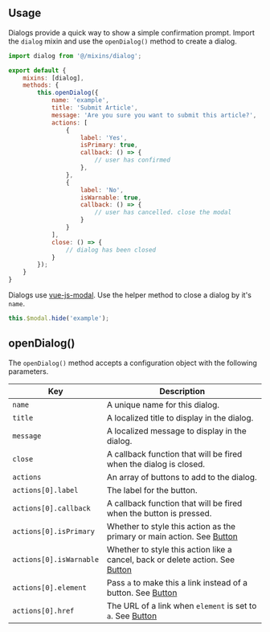 ## Usage

Dialogs provide a quick way to show a simple confirmation prompt. Import the `dialog` mixin and use the `openDialog()` method to create a dialog.

```js
import dialog from '@/mixins/dialog';

export default {
	mixins: [dialog],
	methods: {
		this.openDialog({
			name: 'example',
			title: 'Submit Article',
			message: 'Are you sure you want to submit this article?',
			actions: [
				{
					label: 'Yes',
					isPrimary: true,
					callback: () => {
						// user has confirmed
					},
				},
				{
					label: 'No',
					isWarnable: true,
					callback: () => {
						// user has cancelled. close the modal
					}
				}
			],
			close: () => {
				// dialog has been closed
			}
		});
	}
}
```

Dialogs use [vue-js-modal](https://github.com/euvl/vue-js-modal). Use the helper method to close a dialog by it's `name`.

```js
this.$modal.hide('example');
```

## openDialog()

The `openDialog()` method accepts a configuration object with the following parameters.

| Key | Description |
| --- | --- |
| `name` | A unique name for this dialog. |
| `title` | A localized title to display in the dialog. |
| `message` | A localized message to display in the dialog. |
| `close` | A callback function that will be fired when the dialog is closed. |
| `actions` | An array of buttons to add to the dialog. |
| `actions[0].label` | The label for the button. |
| `actions[0].callback` | A callback function that will be fired when the button is pressed. |
| `actions[0].isPrimary` | Whether to style this action as the primary or main action. See [Button](#/component/Button) |
| `actions[0].isWarnable` | Whether to style this action like a cancel, back or delete action. See [Button](#/component/Button) |
| `actions[0].element` | Pass `a` to make this a link instead of a button. See [Button](#/component/Button) |
| `actions[0].href` | The URL of a link when `element` is set to `a`. See [Button](#/component/Button) |
